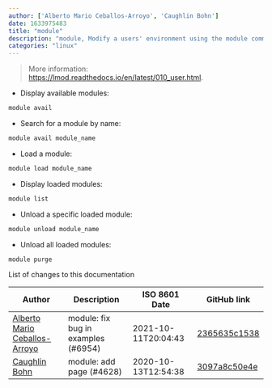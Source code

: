 ```yaml
---
author: ['Alberto Mario Ceballos-Arroyo', 'Caughlin Bohn']
date: 1633975483
title: "module"
description: "module, Modify a users' environment using the module command."
categories: "linux"
---
```

> More information: <https://lmod.readthedocs.io/en/latest/010_user.html>.

- Display available modules:

```bash
module avail
```

- Search for a module by name:

```bash
module avail module_name
```

- Load a module:

```bash
module load module_name
```

- Display loaded modules:

```bash
module list
```

- Unload a specific loaded module:

```bash
module unload module_name
```

- Unload all loaded modules:

```bash
module purge
```
List of changes to this documentation


Author | Description | ISO 8601 Date | GitHub link
------|-----|-----|-----
[Alberto Mario Ceballos-Arroyo](mailto:alceballosa@unal.edu.co) | module: fix bug in examples (#6954) | 2021-10-11T20:04:43 | [2365635c1538](https://github.com/tldr-pages/tldr/commit/2365635c15386cb579e70768cc6ab5fafe7751dc)
[Caughlin Bohn](mailto:35080828+cbohn4@users.noreply.github.com) | module: add page (#4628) | 2020-10-13T12:54:38 | [3097a8c50e4e](https://github.com/tldr-pages/tldr/commit/3097a8c50e4ea0706caf3ab9adf0b3cfe08f2cad)

